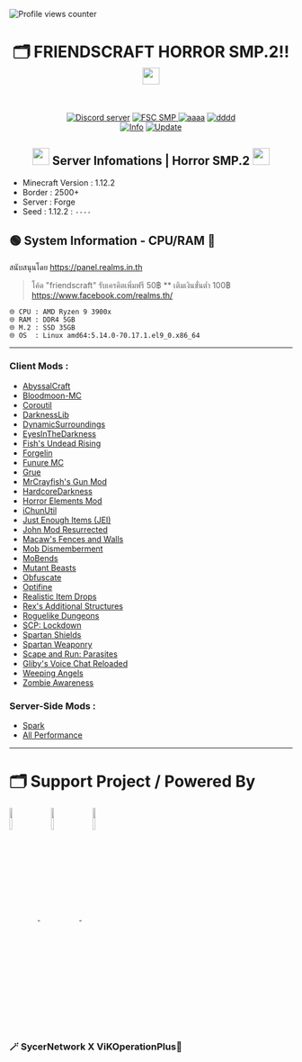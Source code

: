 ![Profile views counter](https://komarev.com/ghpvc/?username=pppekkungz&plastic&color=00E8FF)

<h1 align="center">🗂️ FRIENDSCRAFT HORROR SMP.2!!<img src="https://media.giphy.com/media/hvRJCLFzcasrR4ia7z/giphy.gif" width="30"></h1>
<br>
<p align="center">
    <a href="https://discord.io/fscofficial"><img src="https://img.shields.io/static/v1?style=for-the-badge&message=Discord&color=5865F2&logo=Discord&logoColor=FFFFFF&label=" alt="Discord server"/></a>
    <a href="https://www.youtube.com/hashtag/friendscrafthorrorsmp"><img src="https://img.shields.io/static/v1?style=for-the-badge&message=YouTube&color=FF0000&logo=YouTube&logoColor=FFFFFF&label=" alt="FSC SMP" />
    <a href="https://www.youtube.com/watch?v=UsnUbgpanw0"><img src="https://img.shields.io/static/v1?style=for-the-badge&message=Minecraft&color=62B47A&logo=Minecraft&logoColor=FFFFFF&label=" alt="aaaa" /></a>
    <a href="https://www.debian.org/"><img src="https://img.shields.io/static/v1?style=for-the-badge&message=Debian&color=A81D33&logo=Debian&logoColor=FFFFFF&label=" alt="dddd"></a>
        <br>
<a href="https://www.youtube.com/hashtag/friendscrafthorrorsmp"><img src="https://img.shields.io/appveyor/build/gruntjs/grunt?label=INFO%20SERVER&style=for-the-badge" alt="Info"/></a>
<a href="https://www.youtube.com/hashtag/friendscrafthorrorsmp"><img src="https://img.shields.io/nodeping/uptime/jkiwn052-ntpp-4lbb-8d45-ihew6d9ucoei?label=LAST%20UPDATE&style=for-the-badge" alt="Update"/></a> 
        
  </p>
</div>
<h2 align="center">
<img src="https://cdn.discordapp.com/emojis/551174760227274752.webp?size=44&quality=lossless" width="30">
Server Infomations | Horror SMP.2
<img src="https://cdn.discordapp.com/emojis/955400481868488734.gif?size=44&quality=lossless" width="30"></h2>


* Minecraft Version : 1.12.2
* Border : 2500+
* Server : Forge
* Seed : 1.12.2 : `----`

## 🟢 System Information - CPU/RAM 🏡
สนับสนุนโดย https://panel.realms.in.th
> โค้ด "friendscraft" รับเครคิตเพิ่มฟรี 50฿ ** เติมเงินขั่นต่ำ 100฿
https://www.facebook.com/realms.th/
```
🌐 CPU : AMD Ryzen 9 3900x
🌐 RAM : DDR4 5GB
🌐 M.2 : SSD 35GB
🌐 OS  : Linux amd64:5.14.0-70.17.1.el9_0.x86_64
```
------------------------------------------------------------------

### Client Mods :
- [AbyssalCraft](https://www.curseforge.com/minecraft/mc-mods/abyssalcraft)
- [Bloodmoon-MC](https://www.curseforge.com/minecraft/mc-mods/bloodmoon)
- [Coroutil](https://www.curseforge.com/minecraft/mc-mods/coroutil)
- [DarknessLib](https://www.curseforge.com/minecraft/mc-mods/DarknessLib)
- [DynamicSurroundings](https://www.curseforge.com/minecraft/mc-mods/Dynamic-Surroundings)
- [EyesInTheDarkness](https://www.curseforge.com/minecraft/mc-mods/eyes-in-the-darkness)
- [Fish's Undead Rising](https://www.curseforge.com/minecraft/mc-mods/fishs-undead-rising)
- [Forgelin](https://www.curseforge.com/minecraft/mc-mods/Forgelin)
- [Funure MC](https://www.curseforge.com/minecraft/mc-mods/future-mc)
- [Grue](https://www.curseforge.com/minecraft/mc-mods/Grue)
- [MrCrayfish's Gun Mod](https://www.curseforge.com/minecraft/mc-mods/mrcrayfishs-gun-mod)
- [HardcoreDarkness](https://www.curseforge.com/minecraft/mc-mods/hardcore-darkness)
- [Horror Elements Mod](https://www.curseforge.com/minecraft/mc-mods/horror-elements-mod)
- [iChunUtil](https://www.curseforge.com/minecraft/mc-mods/iChunUtil)
- [Just Enough Items (JEI)](https://www.curseforge.com/minecraft/mc-mods/jei)
- [John Mod Resurrected](https://www.curseforge.com/minecraft/mc-mods/john-mod-resurrected)
- [Macaw's Fences and Walls](https://www.curseforge.com/minecraft/mc-mods/macaws-fences-and-walls)
- [Mob Dismemberment](https://www.curseforge.com/minecraft/mc-mods/mob-dismemberment)
- [MoBends](https://www.curseforge.com/minecraft/mc-mods/Mo-Bends)
- [Mutant Beasts](https://www.curseforge.com/minecraft/mc-mods/mutant-beasts)
- [Obfuscate](https://www.curseforge.com/minecraft/mc-mods/obfuscate)
- [Optifine](https://optifine.net/adloadx?f=OptiFine_1.12.2_HD_U_E3.jar&x=)
- [Realistic Item Drops](https://www.curseforge.com/minecraft/mc-mods/realistic-item-drops)
- [Rex's Additional Structures](https://www.curseforge.com/minecraft/mc-mods/additional-structures)
- [Roguelike Dungeons](https://www.curseforge.com/minecraft/mc-mods/roguelike-dungeons)
- [SCP: Lockdown](https://www.curseforge.com/minecraft/mc-mods/SCP-Lockdown)
- [Spartan Shields](https://www.curseforge.com/minecraft/mc-mods/Spartan-Shields)
- [Spartan Weaponry](https://www.curseforge.com/minecraft/mc-mods/Spartan-Weaponry)
- [Scape and Run: Parasites](https://www.curseforge.com/minecraft/mc-mods/scape-and-run-parasites)
- [Gliby's Voice Chat Reloaded](https://www.curseforge.com/minecraft/mc-mods/glibys-voice-chat-reloaded)
- [Weeping Angels](https://www.curseforge.com/minecraft/mc-mods/weeping-angels)
- [Zombie Awareness](https://www.curseforge.com/minecraft/mc-mods/zombie-awareness)

### Server-Side Mods :
- [Spark](https://www.curseforge.com/minecraft/mc-mods/spark)
- [All Performance](https://gist.github.com/NordicGamerFE/f180324b649f0f62a1deb6ff571e2859)


------------------------------------------------------------------

# 🗂️ Support Project / Powered By


<div align="left">
<a target="_blank" href="https://github.com/PPekKunGz">
  <img src="https://avatars.githubusercontent.com/u/54957742?v=4" align="center" width="10%" />
</a>
    <a>&nbsp;&nbsp;&nbsp;&nbsp;</a>
<a target="_blank" href="https://github.com/LoQqvEe">
  <img src="https://avatars.githubusercontent.com/u/39002153?v=4" align="center" width="10%" />
    <a>&nbsp;&nbsp;&nbsp;&nbsp;</a>
<a target="_blank" href="https://github.com/SycerNetwork-Inc">
  <img src="https://cdn.discordapp.com/attachments/889652344202088458/963822631679848479/SycerNetwork.png" align="center" width="10%" />
</a>
</a>
</div> 


### 🪄 SycerNetwork X ViKOperationPlus🧪
